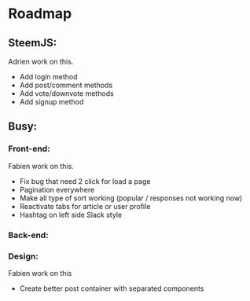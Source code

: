 # Roadmap

## SteemJS:
Adrien work on this.
- Add login method
- Add post/comment methods
- Add vote/downvote methods
- Add signup method

## Busy:

### Front-end:
Fabien work on this.
- Fix bug that need 2 click for load a page
- Pagination everywhere
- Make all type of sort working (popular / responses not working now)
- Reactivate tabs for article or user profile
- Hashtag on left side Slack style

### Back-end:

### Design:
Fabien work on this
- Create better post container with separated components